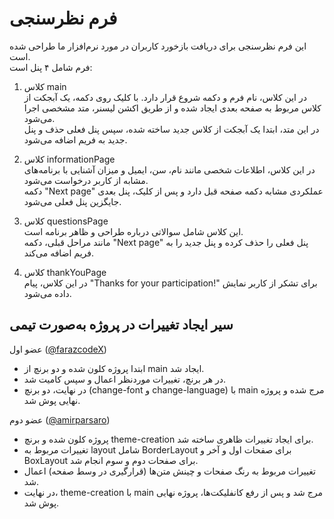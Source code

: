 # فرم نظرسنجی  

این فرم نظرسنجی برای دریافت بازخورد کاربران در مورد نرم‌افزار ما طراحی شده است.  
فرم شامل ۴ پنل است:  

1. کلاس main  
   در این کلاس، نام فرم و دکمه شروع قرار دارد. با کلیک روی دکمه، یک آبجکت از کلاس مربوط به صفحه بعدی ایجاد شده و از طریق اکشن لیسنر، متد مشخصی اجرا می‌شود.  
   در این متد، ابتدا یک آبجکت از کلاس جدید ساخته شده، سپس پنل فعلی حذف و پنل جدید به فریم اضافه می‌شود.  

2. کلاس informationPage  
   در این کلاس، اطلاعات شخصی مانند نام، سن، ایمیل و میزان آشنایی با برنامه‌های مشابه از کاربر درخواست می‌شود.  
   دکمه "Next page" عملکردی مشابه دکمه صفحه قبل دارد و پس از کلیک، پنل بعدی جایگزین پنل فعلی می‌شود.  

3. کلاس questionsPage  
   این کلاس شامل سوالاتی درباره طراحی و ظاهر برنامه است.  
   مانند مراحل قبلی، دکمه "Next page" پنل فعلی را حذف کرده و پنل جدید را به فریم اضافه می‌کند.  

4. کلاس thankYouPage  
   در این کلاس، پیام "Thanks for your participation!" برای تشکر از کاربر نمایش داده می‌شود.  


## سیر ایجاد تغییرات در پروژه به‌صورت تیمی  

عضو اول ([@farazcodeX](https://github.com/farazcodeX))  
   - ابتدا پروژه کلون شده و دو برنچ از main ایجاد شد.  
   - در هر برنچ، تغییرات موردنظر اعمال و سپس کامیت شد.  
   - در نهایت، دو برنچ (change-font و change-language) با main مرج شده و پروژه نهایی پوش شد.  

عضو دوم ([@amirparsaro](https://github.com/amirparsaro))  
   - پروژه کلون شده و برنچ theme-creation برای ایجاد تغییرات ظاهری ساخته شد.  
   - تغییرات مربوط به layout شامل BorderLayout برای صفحات اول و آخر و BoxLayout برای صفحات دوم و سوم انجام شد.  
   - تغییرات مربوط به رنگ صفحات و چینش متن‌ها (قرارگیری در وسط صفحه) اعمال شد.  
   - در نهایت، theme-creation با main مرج شد و پس از رفع کانفلیکت‌ها، پروژه نهایی پوش شد.  
